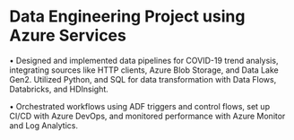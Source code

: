# Data Engineering Project using Azure Services

•	Designed and implemented data pipelines for COVID-19 trend analysis, integrating sources like HTTP clients, Azure Blob Storage, and Data Lake Gen2. Utilized Python, and SQL for data transformation with Data Flows, Databricks, and HDInsight. 

•	Orchestrated workflows using ADF triggers and control flows, set up CI/CD with Azure DevOps, and monitored performance with Azure Monitor and Log Analytics.
